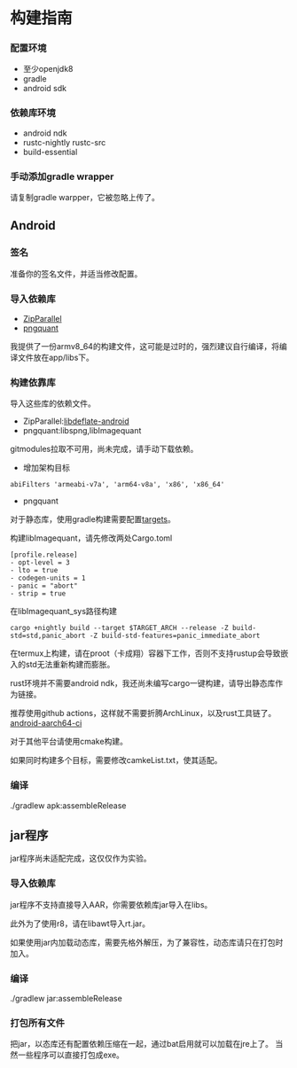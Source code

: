 # 构建指南

### 配置环境
- 至少openjdk8
- gradle
- android sdk
### 依赖库环境
- android ndk
- rustc-nightly rustc-src
- build-essential

### 手动添加gradle wrapper
请复制gradle warpper，它被忽略上传了。

## Android
### 签名
准备你的签名文件，并适当修改配置。

### 导入依赖库
- [ZipParallel](https://github.com/n9tank/ZipParallel)
- [pngquant](https://github.com/n9tank/pngquant-android)

我提供了一份armv8_64的构建文件，这可能是过时的，强烈建议自行编译，将编译文件放在app/libs下。

### 构建依靠库
导入这些库的依赖文件。
- ZipParallel:[libdeflate-android](https://github.com/n9tank/libdeflate-android)
- pngquant:libspng,libImagequant

gitmodules拉取不可用，尚未完成，请手动下载依赖。

* 增加架构目标

```
abiFilters 'armeabi-v7a', 'arm64-v8a', 'x86', 'x86_64'
```

* pngquant

对于静态库，使用gradle构建需要配置[targets](https://blog.csdn.net/qingfeng812/article/details/132674778)。

构建libImagequant，请先修改两处Cargo.toml

``` 配置
[profile.release]
- opt-level = 3
- lto = true 
- codegen-units = 1
- panic = "abort"
- strip = true
```

在libImagequant_sys路径构建

``` 命令
cargo +nightly build --target $TARGET_ARCH --release -Z build-std=std,panic_abort -Z build-std-features=panic_immediate_abort
```
在termux上构建，请在proot（卡成翔）容器下工作，否则不支持rustup会导致嵌入的std无法重新构建而膨胀。

rust环境并不需要android ndk，我还尚未编写cargo一键构建，请导出静态库作为链接。

推荐使用github actions，这样就不需要折腾ArchLinux，以及rust工具链了。
[android-aarch64-ci](https://github.com/n9tank/libimagequant-android-aarch64-ci)

对于其他平台请使用cmake构建。

如果同时构建多个目标，需要修改camkeList.txt，使其适配。


### 编译

./gradlew apk:assembleRelease

## jar程序

jar程序尚未适配完成，这仅仅作为实验。

### 导入依赖库

jar程序不支持直接导入AAR，你需要依赖库jar导入在libs。

此外为了使用r8，请在libawt导入rt.jar。

如果使用jar内加载动态库，需要先格外解压，为了兼容性，动态库请只在打包时加入。

### 编译

./gradlew jar:assembleRelease

### 打包所有文件

把jar，以态库还有配置依赖压缩在一起，通过bat启用就可以加载在jre上了。
当然一些程序可以直接打包成exe。